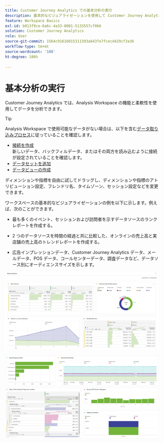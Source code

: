 ```yaml
---
title: Customer Journey Analytics での基本分析の実行
description: 基本的なビジュアライゼーションを使用して Customer Journey Analytics のデータを分析する方法について説明します。
feature: Workspace Basics
exl-id: b013f9ce-6a6c-4a33-8081-5133557cf0b6
solution: Customer Journey Analytics
role: User
source-git-commit: 1564c91616015311393a643fe7fcecd429cf3a36
workflow-type: tm+mt
source-wordcount: '188'
ht-degree: 100%

---
```


# 基本分析の実行

Customer Journey Analytics では、Analysis Workspace の機能と柔軟性を使用してデータを分析できます。

>[!TIP]
>
>Analysis Workspace で使用可能なデータがない場合は、以下を含む[データ取り込みプロセス](/help/data-ingestion/data-ingestion.md)に従っていることを確認します。<ul><li>[接続を作成](/help/connections/create-connection.md#create-and-configure-the-connection) </br>新しいデータ、バックフィルデータ、またはその両方を読み込むように接続が設定されていることを確認します。</li><li>[データセットを追加](/help/connections/create-connection.md#add-and-configure-datasets)</li><li>[データビューの作成](/help/data-views/create-dataview.md)</li></ul>

ディメンションや指標を自由に試してドラッグし、ディメンションや指標のアトリビューション設定、フレンドリ名、タイムゾーン、セッション設定などを変更できます。

ワークスペースの基本的なビジュアライゼーションの例を以下に示します。例えば、次のことができます。

* 最も多くのイベント、セッションおよび訪問者を示すデータソースのランクレポートを作成する。

* 2 つのデータソースを時間の経過と共に比較した、オンラインの売上高と実店舗の売上高のトレンドレポートを作成する。

* 広告インプレッションデータ、Customer Journey Analytics データ、メールデータ、POS データ、コールセンターデータ、調査データなど、データソース別にオーディエンスサイズを示します。

![基本的な分析グラフのビジュアライゼーションの例。](assets/cja-basic-analysis.png)

![基本的な分析グラフのビジュアライゼーションのその他の例。](assets/cja-basic-analysis2.png)
